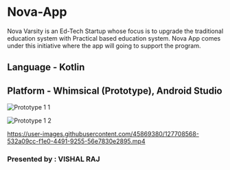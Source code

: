 # Nova-App
Nova Varsity is an Ed-Tech Startup whose focus is to upgrade the traditional education system with Practical based education system. Nova App comes under this initiative where the app will going to support the program.

## Language - Kotlin
## Platform - Whimsical (Prototype), Android Studio

![Prototype 1 1](https://user-images.githubusercontent.com/45869380/127708532-864b33c3-abe3-47f7-9e6a-5df344a60d43.png)

![Prototype 1 2](https://user-images.githubusercontent.com/45869380/127708544-604a77f6-4fa8-4556-b032-85d9231980aa.png)

https://user-images.githubusercontent.com/45869380/127708568-532a09cc-f1e0-4491-9255-56e7830e2895.mp4


### Presented by : VISHAL RAJ

